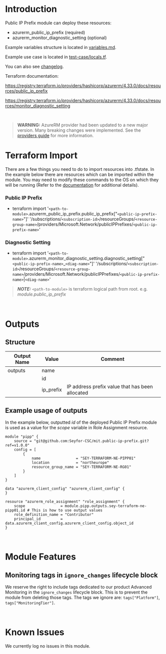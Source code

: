 # Introduction
Public IP Prefix module can deploy these resources:
* azurerm_public_ip_prefix (required)
* azurerm_monitor_diagnostic_setting (optional)

Example variables structure is located in [variables.md](variables.md).

Example use case is located in [test-case/locals.tf](test-case/locals.tf).

You can also see [changelog](CHANGELOG.md).

Terraform documentation:

https://registry.terraform.io/providers/hashicorp/azurerm/4.33.0/docs/resources/public_ip_prefix

https://registry.terraform.io/providers/hashicorp/azurerm/4.33.0/docs/resources/monitor_diagnostic_setting

&nbsp;

> **WARNING:** AzureRM provider had been updated to a new major version. Many breaking changes were implemented. See the [providers guide](https://registry.terraform.io/providers/hashicorp/azurerm/latest/docs/guides/4.0-upgrade-guide) for more information.

# Terraform Import
There are a few things you need to do to import resources into .tfstate. In the example below there are resources which can be imported within the module. You may need to modify these commands to the OS on which they will be running (Refer to the [documentation](https://developer.hashicorp.com/terraform/cli/commands/import#example-import-into-resource-configured-with-for_each) for additional details).
### Public IP Prefix
* terraform import '`<path-to-module>`.azurerm_public_ip_prefix.public_ip_prefix["`<public-ip-prefix-name>`"]' '/subscriptions/`<subscription-id>`/resourceGroups/`<resource-group-name>`/providers/Microsoft.Network/publicIPPrefixes/`<public-ip-prefix-name>`'
### Diagnostic Setting
* terraform import '`<path-to-module>`.azurerm_monitor_diagnostic_setting.diagnostic_setting["`<public-ip-prefix-name>`_`<diag-name>`"]' '/subscriptions/`<subscription-id>`/resourceGroups/`<resource-group-name>`/providers/Microsoft.Network/publicIPPrefixes/`<public-ip-prefix-name>`|`<diag-name>`'

 > **_NOTE:_** `<path-to-module>` is terraform logical path from root. e.g. _module.public\_ip\_prefix_

&nbsp;

# Outputs
## Structure

| Output Name | Value     | Comment                                         |
| ----------- | --------- | ----------------------------------------------- |
| outputs     | name      |                                                 |
|             | id        |                                                 |
|             | ip_prefix | IP address prefix value that has been allocated |


## Example usage of outputs
In the example below, outputted _id_ of the deployed Public IP Prefix module is used as a value for the _scope_ variable in Role Assignment resource.
```
module "pipp" {
    source = "git@github.com:Seyfor-CSC/mit.public-ip-prefix.git?ref=v1.0.0"
    config = [
        {
            name                = "SEY-TERRAFORM-NE-PIPP01"
            location            = "northeurope"
            resource_group_name = "SEY-TERRAFORM-NE-RG01"
        }
    ]
}

data "azurerm_client_config" "azurerm_client_config" {
}

resource "azurerm_role_assignment" "role_assignment" {
    scope                = module.pipp.outputs.sey-terraform-ne-pipp01.id # This is how to use output values
    role_definition_name = "Contributor"
    principal_id         = data.azurerm_client_config.azurerm_client_config.object_id
}
```

&nbsp;

# Module Features
## Monitoring tags in `ignore_changes` lifecycle block
We reserve the right to include tags dedicated to our product Advanced Monitoring in the `ignore_changes` lifecycle block. This is to prevent the module from deleting those tags. The tags we ignore are: `tags["Platform"]`, `tags["MonitoringTier"]`.

&nbsp;

# Known Issues
We currently log no issues in this module.